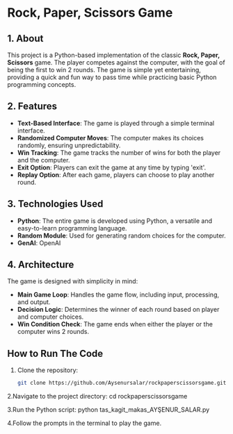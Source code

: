 # Rock, Paper, Scissors Game

## 1. About

This project is a Python-based implementation of the classic **Rock, Paper, Scissors** game. The player competes against the computer, with the goal of being the first to win 2 rounds. The game is simple yet entertaining, providing a quick and fun way to pass time while practicing basic Python programming concepts.

## 2. Features

- **Text-Based Interface**: The game is played through a simple terminal interface.
- **Randomized Computer Moves**: The computer makes its choices randomly, ensuring unpredictability.
- **Win Tracking**: The game tracks the number of wins for both the player and the computer.
- **Exit Option**: Players can exit the game at any time by typing 'exit'.
- **Replay Option**: After each game, players can choose to play another round.

## 3. Technologies Used

- **Python**: The entire game is developed using Python, a versatile and easy-to-learn programming language.
- **Random Module**: Used for generating random choices for the computer.
- **GenAI**: OpenAI

## 4. Architecture

The game is designed with simplicity in mind:
- **Main Game Loop**: Handles the game flow, including input, processing, and output.
- **Decision Logic**: Determines the winner of each round based on player and computer choices.
- **Win Condition Check**: The game ends when either the player or the computer wins 2 rounds.

## How to Run The Code

1. Clone the repository:
   ```bash
   git clone https://github.com/Aysenursalar/rockpaperscissorsgame.git

2.Navigate to the project directory:
cd rockpaperscissorsgame

3.Run the Python script:
python tas_kagit_makas_AYŞENUR_SALAR.py

4.Follow the prompts in the terminal to play the game.
